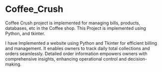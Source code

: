 # Coffee_Crush

Coffee Crush project is implemented for managing bills, products, databases, etc in the Coffee shop.
This Project is implemented using Python, and tkinter.


I have Implemented a website using Python and Tkinter for efficient billing and management. It enables owners to track daily total collections and orders seamlessly. Detailed order information empowers owners with comprehensive insights, enhancing operational control and decision-making.
 

